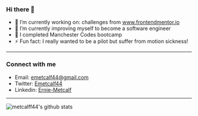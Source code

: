 ### Hi there 👋

- 🔭 I’m currently working on: challenges from www.frontendmentor.io
- 🌱 I’m currently improving myself to become a software engineer 
- 👯 I completed Manchester Codes bootcamp 
- ⚡ Fun fact: I really wanted to be a pilot but suffer from motion sickness!

<hr>

### Connect with me 

- Email: emetcalf44@gmail.com
- Twitter: <a href="https://twitter.com/Emetcalf44">Emetcalf44</a>
- Linkedin: <a href="https://www.linkedin.com/in/ernie-metcalf/">Ernie-Metcalf</a>

<hr>

<img
     align="left" alt="metcalff44's github stats"
     src="https://github-readme-stats.vercel.app/api?username=metcalf44
          &show_icons=true&theme=tokyonight"
     />

